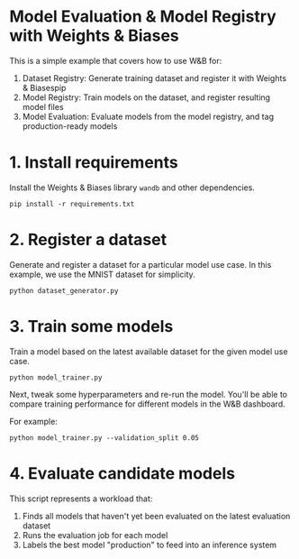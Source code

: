 # Model Evaluation & Model Registry with Weights & Biases

This is a simple example that covers how to use W&B for:
1. Dataset Registry: Generate training dataset and register it with Weights & Biasespip 
2. Model Registry: Train models on the dataset, and register resulting model files
3. Model Evaluation: Evaluate models from the model registry, and tag production-ready models

# 1. Install requirements

Install the Weights & Biases library `wandb` and other dependencies.
```shell
pip install -r requirements.txt
```


# 2. Register a dataset

Generate and register a dataset for a particular model use case. In this example,
we use the MNIST dataset for simplicity.

```shell
python dataset_generator.py
```


# 3. Train some models

Train a model based on the latest available dataset for the given model use case.

```shell
python model_trainer.py
```

Next, tweak some hyperparameters and re-run the model. You'll be able to compare
training performance for different models in the W&B dashboard. 

For example:
```shell
python model_trainer.py --validation_split 0.05
```


# 4. Evaluate candidate models

This script represents a workload that:
1. Finds all models that haven't yet been evaluated on the latest evaluation dataset
2. Runs the evaluation job for each model
3. Labels the best model "production" to feed into an inference system